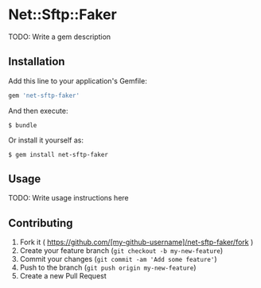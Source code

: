 # Net::Sftp::Faker

TODO: Write a gem description

## Installation

Add this line to your application's Gemfile:

```ruby
gem 'net-sftp-faker'
```

And then execute:

    $ bundle

Or install it yourself as:

    $ gem install net-sftp-faker

## Usage

TODO: Write usage instructions here

## Contributing

1. Fork it ( https://github.com/[my-github-username]/net-sftp-faker/fork )
2. Create your feature branch (`git checkout -b my-new-feature`)
3. Commit your changes (`git commit -am 'Add some feature'`)
4. Push to the branch (`git push origin my-new-feature`)
5. Create a new Pull Request
